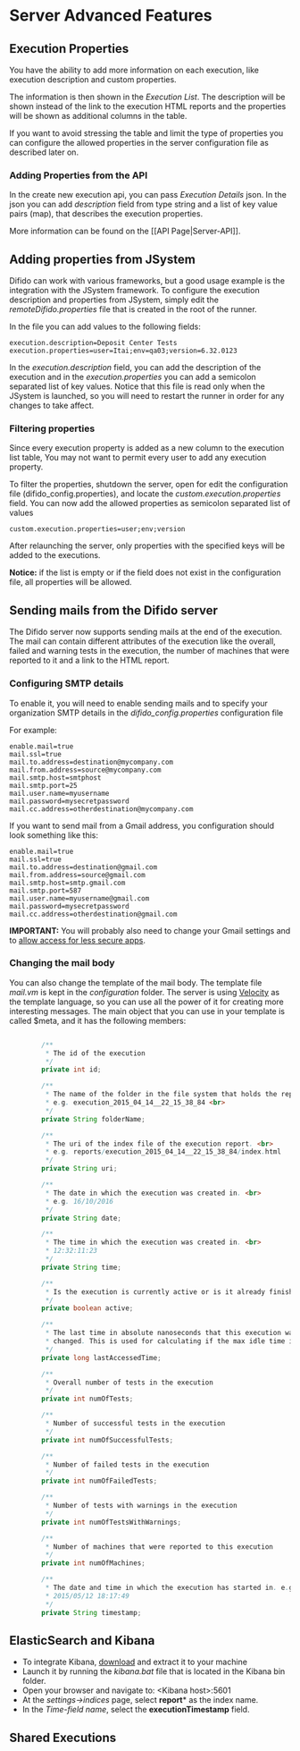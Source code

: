 # Server Advanced Features

## Execution Properties

You have the ability to add more information on each execution, like execution description and custom properties. 

The information is then shown in the *Execution List*. The description will be shown instead of the link to the execution HTML reports and the properties will be shown as additional columns in the table. 

If you want to avoid stressing the table and limit the type of properties you can configure the allowed properties in the server configuration file as described later on.

### Adding Properties from the API
In the create new execution api, you can pass *Execution Details* json. In the json you can add *description* field from type string and a list of key value pairs (map), that describes the execution properties. 

More information can be found on the [[API Page|Server-API]].

## Adding properties from JSystem
Difido can work with various frameworks, but a good usage example is the integration with the JSystem framework. 
To configure the execution description and properties from JSystem, simply edit the *remoteDifido.properties* file that is created in the root of the runner.

In the file you can add values to the following fields:

````
execution.description=Deposit Center Tests
execution.properties=user=Itai;env=qa03;version=6.32.0123
````

In the *execution.description* field, you can add the description of the execution and in the *execution.properties* you can add a semicolon separated list of key values. 
Notice that this file is read only when the JSystem is launched, so you will need to restart the runner in order for any changes to take affect.

### Filtering properties
Since every execution property is added as a new column to the execution list table, You may not want to permit every user to add any execution property.

To filter the properties, shutdown the server, open for edit the configuration file (difido_config.properties), and locate the *custom.execution.properties* field.
You can now add the allowed properties as semicolon separated list of values

````
custom.execution.properties=user;env;version
````

After relaunching the server, only properties with the specified keys will be added to the executions. 

**Notice:** if the list is empty or if the field does not exist in the configuration file, all properties will be allowed. 


## Sending mails from the Difido server

The Difido server now supports sending mails at the end of the execution. The mail can contain different attributes of the execution like the overall, failed and warning tests in the execution, the number of machines that were reported to it and a link to the HTML report.


### Configuring SMTP details

To enable it, you will need to enable sending mails and to specify your organization SMTP details in the *difido_config.properties* configuration file

For example:

~~~~
enable.mail=true
mail.ssl=true
mail.to.address=destination@mycompany.com
mail.from.address=source@mycompany.com
mail.smtp.host=smtphost
mail.smtp.port=25
mail.user.name=myusername
mail.password=mysecretpassword
mail.cc.address=otherdestination@mycompany.com
~~~~

If you want to send mail from a Gmail address, you configuration should look something like this:

~~~~
enable.mail=true
mail.ssl=true
mail.to.address=destination@gmail.com
mail.from.address=source@gmail.com
mail.smtp.host=smtp.gmail.com
mail.smtp.port=587
mail.user.name=myusername@gmail.com
mail.password=mysecretpassword
mail.cc.address=otherdestination@gmail.com
~~~~

**IMPORTANT:** You will probably also need to change your Gmail settings and to [allow access for less secure apps](https://www.google.com/settings/security/lesssecureapps).

### Changing the mail body

You can also change the template of the mail body. The template file *mail.vm* is kept in the *configuration* folder.
The server is using [Velocity](https://velocity.apache.org/) as the template language, so you can use all the power of it for creating more interesting messages.
The main object that you can use in your template is called $meta, and it has the following members:

~~~~java

		/**
		 * The id of the execution
		 */
		private int id;

		/**
		 * The name of the folder in the file system that holds the report file.<br>
		 * e.g. execution_2015_04_14__22_15_38_84 <br>
		 */
		private String folderName;

		/**
		 * The uri of the index file of the execution report. <br>
		 * e.g. reports/execution_2015_04_14__22_15_38_84/index.html
		 */
		private String uri;

		/**
		 * The date in which the execution was created in. <br>
		 * e.g. 16/10/2016
		 */
		private String date;

		/**
		 * The time in which the execution was created in. <br>
		 * 12:32:11:23
		 */
		private String time;

		/**
		 * Is the execution is currently active or is it already finished
		 */
		private boolean active;

		/**
		 * The last time in absolute nanoseconds that this execution was
		 * changed. This is used for calculating if the max idle time is over
		 */
		private long lastAccessedTime;

		/**
		 * Overall number of tests in the execution
		 */
		private int numOfTests;

		/**
		 * Number of successful tests in the execution
		 */
		private int numOfSuccessfulTests;

		/**
		 * Number of failed tests in the execution
		 */
		private int numOfFailedTests;

		/**
		 * Number of tests with warnings in the execution
		 */
		private int numOfTestsWithWarnings;

		/**
		 * Number of machines that were reported to this execution
		 */
		private int numOfMachines;

		/**
		 * The date and time in which the execution has started in. e.g.
		 * 2015/05/12 18:17:49
		 */
		private String timestamp;

~~~~

## ElasticSearch and Kibana

* To integrate Kibana, [download](https://www.elastic.co/downloads/kibana) and extract it to your machine
* Launch it by running the *kibana.bat* file that is located in the Kibana bin folder.
* Open your browser and navigate to: \<Kibana host\>:5601
* At the *settings->indices* page, select **report***  as the index name.
* In the *Time-field name*, select the **executionTimestamp** field.

## Shared Executions